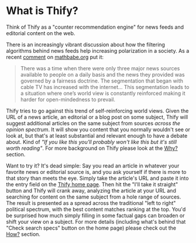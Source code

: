 What is Thify?
==============

Think of Thify as a "counter recommendation engine" for news feeds and editorial content on the web.

There is an increasingly vibrant discussion about how the filtering algorithms behind news feeds help increasing polarization in a society. As a recent [comment](http://mathbabe.org/2014/06/30/thanks-for-a-great-case-study-facebook/#comments) on [mathbabe.org](http://mathbabe.org) put it:

> There was a time when there were only three major news sources available to
> people on a daily basis and the news they provided was governed by a
> fairness doctrine. The segmentation that began with cable TV has
> increased with the internet... This segmentation leads to a situation
> where one’s world view is constantly reinforced making it harder for
> open-mindedness to prevail.

Thify tries to go against this trend of self-reinforcing world views. Given the URL of a news article, an editorial or a blog post on some subject, Thify will suggest additional articles on the same subject from sources *across the opinion spectrum*. It will show you content that you normally wouldn't see or look at, but that's at least substantial and relevant enough to have a debate about. Kind of *"If you like this you'll probably won't like this but it's still worth reading"*. For more background on Thify please look at the [Why?](/thify-why) section.

Want to try it? It's dead simple: Say you read an article in whatever your favorite news or editorial source is, and you ask yourself if there is more to that story than meets the eye. Simply take the article's URL and paste it into the entry field on the [Thify home page](/). Then hit the "I'll take it straight" button and Thify will crank away, analyzing the article at your URL and searching for content on the same subject from a hole range of sources. The result is presented as a spread across the traditional "left to right" political spectrum, with the best content matches ranking at the top. You'd be surprised how much simply filling in some factual gaps can broaden or shift your view on a subject. For more details (including what's behind that "Check search specs" button on the home page) please check out the [How?](/thify-how) section.
